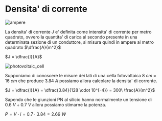 # Densita' di corrente  

![ampere](https://user-images.githubusercontent.com/7195133/195986585-2f7cbe42-431e-4f65-9c13-46234f7c015c.jpg)  

La densita' di corrente $J$ e' definita come intensita' di corrente per metro quadrato, ovvero la quantita' di carica al secondo presente in una determinata sezione di un conduttore, si misura quindi in ampere al metro quadrato $\dfrac{A}{m^2}$  

$J = \dfrac{I}{A}$  

![photovoltaic_cell](https://user-images.githubusercontent.com/7195133/217662191-caadfc8d-6766-45f2-ba50-6cd9032a8cae.jpg)  

Supponiamo di conoscere le misure dei lati di una cella fotovoltaica $8\ cm \times 16\ cm$ che produce $3.84\ A$ possiamo allora calcolare la densita' di corrente.  

$J = \dfrac{I}{A} = \dfrac{3.84}{128 \cdot 10^{-4}} = 300\ \frac{A}{m^2}$  

Sapendo che le giunzioni PN al silicio hanno normalmente un tensione di $0.6\ V \div 0.7\ V$ allora possiamo stimarne la potenza.  

$P = V \cdot I = 0.7 \cdot 3.84 = 2.69\ W$  